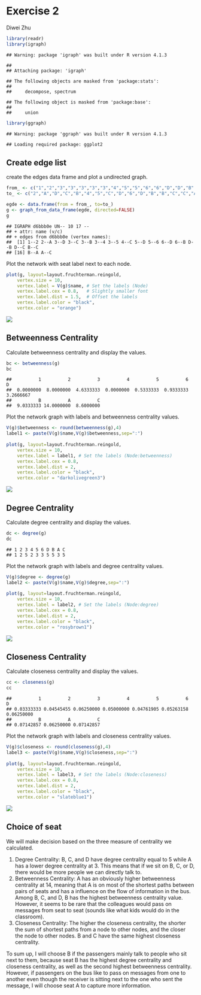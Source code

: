 Exercise 2
================
Diwei Zhu

``` r
library(readr)
library(igraph)
```

    ## Warning: package 'igraph' was built under R version 4.1.3

    ## 
    ## Attaching package: 'igraph'

    ## The following objects are masked from 'package:stats':
    ## 
    ##     decompose, spectrum

    ## The following object is masked from 'package:base':
    ## 
    ##     union

``` r
library(ggraph)
```

    ## Warning: package 'ggraph' was built under R version 4.1.3

    ## Loading required package: ggplot2

## Create edge list

create the edges data frame and plot a undirected graph.

``` r
from_ <- c("1","2","3","3","3","3","3","4","5","5","6","6","D","D","B","B","A")
to_ <- c("2","A","D","C","B","4","5","C","D","6","D","B","B","C","C","A","C")

egde <- data.frame(from = from_, to=to_)
g <- graph_from_data_frame(egde, directed=FALSE)
g
```

    ## IGRAPH d6bbb0e UN-- 10 17 -- 
    ## + attr: name (v/c)
    ## + edges from d6bbb0e (vertex names):
    ##  [1] 1--2 2--A 3--D 3--C 3--B 3--4 3--5 4--C 5--D 5--6 6--D 6--B D--B D--C B--C
    ## [16] B--A A--C

Plot the network with seat label next to each node.

``` r
plot(g, layout=layout.fruchterman.reingold,
    vertex.size = 10,
    vertex.label = V(g)$name, # Set the labels (Node)
    vertex.label.cex = 0.8,   # Slightly smaller font
    vertex.label.dist = 1.5,  # Offset the labels
    vertex.label.color = "black",
    vertex.color = "orange")
```

![](HW2_files/figure-gfm/2-1.png)<!-- -->

## Betweenness Centrality

Calculate betweenness centrality and display the values.

``` r
bc <- betweenness(g)
bc
```

    ##          1          2          3          4          5          6          D 
    ##  0.0000000  8.0000000  4.6333333  0.0000000  0.5333333  0.9333333  3.2666667 
    ##          B          A          C 
    ##  9.0333333 14.0000000  8.6000000

Plot the network graph with labels and betweenness centrality values.

``` r
V(g)$betweenness <- round(betweenness(g),4)
label1 <- paste(V(g)$name,V(g)$betweenness,sep=":")
  
plot(g, layout=layout.fruchterman.reingold,
    vertex.size = 10,          
    vertex.label = label1, # Set the labels (Node:betweenness)
    vertex.label.cex = 0.8,   
    vertex.label.dist = 2,  
    vertex.label.color = "black",
    vertex.color = "darkolivegreen3")
```

![](HW2_files/figure-gfm/3.1-1.png)<!-- -->

## Degree Centrality

Calculate degree centrality and display the values.

``` r
dc <- degree(g)
dc
```

    ## 1 2 3 4 5 6 D B A C 
    ## 1 2 5 2 3 3 5 5 3 5

Plot the network graph with labels and degree centrality values.

``` r
V(g)$degree <- degree(g)
label2 <- paste(V(g)$name,V(g)$degree,sep=":")
  
plot(g, layout=layout.fruchterman.reingold,
    vertex.size = 10,          
    vertex.label = label2, # Set the labels (Node:degree)
    vertex.label.cex = 0.8,   
    vertex.label.dist = 2,  
    vertex.label.color = "black",
    vertex.color = "rosybrown1")
```

![](HW2_files/figure-gfm/4.1-1.png)<!-- -->

## Closeness Centrality

Calculate closeness centrality and display the values.

``` r
cc <- closeness(g)
cc
```

    ##          1          2          3          4          5          6          D 
    ## 0.03333333 0.04545455 0.06250000 0.05000000 0.04761905 0.05263158 0.06250000 
    ##          B          A          C 
    ## 0.07142857 0.06250000 0.07142857

Plot the network graph with labels and closeness centrality values.

``` r
V(g)$closeness <- round(closeness(g),4)
label3 <- paste(V(g)$name,V(g)$closeness,sep=":")
  
plot(g, layout=layout.fruchterman.reingold,
    vertex.size = 10,          
    vertex.label = label3, # Set the labels (Node:closeness)
    vertex.label.cex = 0.8,   
    vertex.label.dist = 2,  
    vertex.label.color = "black",
    vertex.color = "slateblue1")
```

![](HW2_files/figure-gfm/5.1-1.png)<!-- -->

## Choice of seat

We will make decision based on the three measure of centrality we
calculated.

1.  Degree Centrality: B, C, and D have degree centrality equal to 5
    while A has a lower degree centrality at 3. This means that if we
    sit on B, C, or D, there would be more people we can directly talk
    to.
2.  Betweenness Centrality: A has an obviously higher betweenness
    centrality at 14, meaning that A is on most of the shortest paths
    between pairs of seats and has a influence on the flow of
    information in the bus. Among B, C, and D, B has the highest
    betweenness centrality value. However, it seems to be rare that the
    colleagues would pass on messages from seat to seat (sounds like
    what kids would do in the classroom).
3.  Closeness Centrality: The higher the closeness centrality, the
    shorter the sum of shortest paths from a node to other nodes, and
    the closer the node to other nodes. B and C have the same highest
    closeness centrality.

To sum up, I will choose B if the passengers mainly talk to people who
sit next to them, because seat B has the highest degree centrality and
closeness centrality, as well as the second highest betweenness
centrality. However, if passengers on the bus like to pass on messages
from one to another even though the receiver is sitting next to the one
who sent the message, I will choose seat A to capture more information.
